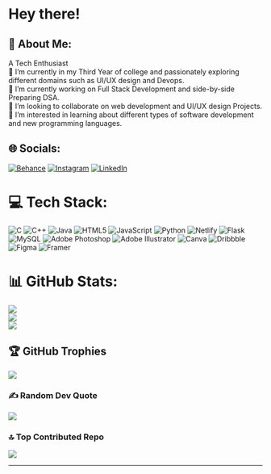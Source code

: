 # Hey there!

## 💫 About Me:
A Tech Enthusiast<br>🧐 I’m currently in my Third Year of college and passionately exploring different domains such as UI/UX design and Devops.<br>🔭 I’m currently working on Full Stack Development and side-by-side Preparing DSA.<br>👯 I’m looking to collaborate on web development and UI/UX design Projects.<br>👀  I’m interested in learning about different types of software development and new programming languages.


## 🌐 Socials:
[![Behance](https://img.shields.io/badge/Behance-1769ff?logo=behance&logoColor=white)](https://behance.net/kajolshah7) [![Instagram](https://img.shields.io/badge/Instagram-%23E4405F.svg?logo=Instagram&logoColor=white)](https://instagram.com/kajol_shah29) [![LinkedIn](https://img.shields.io/badge/LinkedIn-%230077B5.svg?logo=linkedin&logoColor=white)](https://linkedin.com/in/kajolshah29) 

# 💻 Tech Stack:
![C](https://img.shields.io/badge/c-%2300599C.svg?style=for-the-badge&logo=c&logoColor=white) ![C++](https://img.shields.io/badge/c++-%2300599C.svg?style=for-the-badge&logo=c%2B%2B&logoColor=white) ![Java](https://img.shields.io/badge/java-%23ED8B00.svg?style=for-the-badge&logo=openjdk&logoColor=white) ![HTML5](https://img.shields.io/badge/html5-%23E34F26.svg?style=for-the-badge&logo=html5&logoColor=white) ![JavaScript](https://img.shields.io/badge/javascript-%23323330.svg?style=for-the-badge&logo=javascript&logoColor=%23F7DF1E) ![Python](https://img.shields.io/badge/python-3670A0?style=for-the-badge&logo=python&logoColor=ffdd54) ![Netlify](https://img.shields.io/badge/netlify-%23000000.svg?style=for-the-badge&logo=netlify&logoColor=#00C7B7) ![Flask](https://img.shields.io/badge/flask-%23000.svg?style=for-the-badge&logo=flask&logoColor=white) ![MySQL](https://img.shields.io/badge/mysql-%2300000f.svg?style=for-the-badge&logo=mysql&logoColor=white) ![Adobe Photoshop](https://img.shields.io/badge/adobe%20photoshop-%2331A8FF.svg?style=for-the-badge&logo=adobe%20photoshop&logoColor=white) ![Adobe Illustrator](https://img.shields.io/badge/adobe%20illustrator-%23FF9A00.svg?style=for-the-badge&logo=adobe%20illustrator&logoColor=white) ![Canva](https://img.shields.io/badge/Canva-%2300C4CC.svg?style=for-the-badge&logo=Canva&logoColor=white) ![Dribbble](https://img.shields.io/badge/Dribbble-EA4C89?style=for-the-badge&logo=dribbble&logoColor=white) ![Figma](https://img.shields.io/badge/figma-%23F24E1E.svg?style=for-the-badge&logo=figma&logoColor=white) ![Framer](https://img.shields.io/badge/Framer-black?style=for-the-badge&logo=framer&logoColor=blue)
# 📊 GitHub Stats:
![](https://github-readme-stats.vercel.app/api?username=Kajolshah29&theme=gruvbox&hide_border=false&include_all_commits=true&count_private=true)<br/>
![](https://github-readme-streak-stats.herokuapp.com/?user=Kajolshah29&theme=gruvbox&hide_border=false)<br/>
![](https://github-readme-stats.vercel.app/api/top-langs/?username=Kajolshah29&theme=gruvbox&hide_border=false&include_all_commits=true&count_private=true&layout=compact)

## 🏆 GitHub Trophies
![](https://github-profile-trophy.vercel.app/?username=Kajolshah29&theme=gruvbox&no-frame=true&no-bg=false&margin-w=4)

### ✍️ Random Dev Quote
![](https://quotes-github-readme.vercel.app/api?type=horizontal&theme=gruvbox)

### 🔝 Top Contributed Repo
![](https://github-contributor-stats.vercel.app/api?username=Kajolshah29&limit=5&theme=gruvbox&combine_all_yearly_contributions=true)

---
<div id="Profile_Views" align="left">
  <img src="https://komarev.com/ghpvc/?username=Kajoshah29&style=flat-square&color=yellow" alt=""/>
</div>

<!-- Proudly created with GPRM ( https://gprm.itsvg.in ) -->
